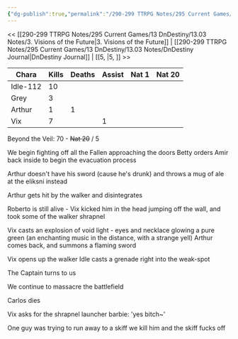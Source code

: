 ```yaml
---
{"dg-publish":true,"permalink":"/290-299 TTRPG Notes/295 Current Games/13 DnDestiny/13.03 Notes/4. Kill and be killed/"}
---
```



<< [[290-299 TTRPG Notes/295 Current Games/13 DnDestiny/13.03 Notes/3. Visions of the Future\|3. Visions of the Future]] | [[290-299 TTRPG Notes/295 Current Games/13 DnDestiny/13.03 Notes/DnDestiny Journal\|DnDestiny Journal]] | [[5, \|5, ]] >>

| Chara    | Kills | Deaths | Assist | Nat 1 | Nat 20 |
| -------- | ----- | ------ | ------ | ----- | ------ |
| Idle-112 | 10     |        |        |       |        |
| Grey     | 3     |        |        |       |        |
| Arthur   | 1     | 1      |        |       |        |
| Vix      | 7     |        | 1      |       |        |

Beyond the Veil:
70 - ~~Nat 20~~ / 5

We begin fighting off all the Fallen approaching the doors
Betty orders Amir back inside to begin the evacuation process

Arthur doesn't have his sword (cause he's drunk) and throws a mug of ale at the eliksni instead

Arthur gets hit by the walker and disintegrates

Roberto is still alive - Vix kicked him in the head jumping off the wall, and took some of the walker shrapnel

Vix casts an explosion of void light - eyes and necklace glowing a pure green  (an enchanting music in the distance, with a strange yell)
Arthur comes back, and summons a flaming sword

Vix opens up the walker
Idle casts a grenade right into the weak-spot

The Captain turns to us

We continue to massacre the battlefield

Carlos dies

Vix asks for the shrapnel launcher
barbie: 'yes bitch~'

One guy was trying to run away to a skiff
we kill him
and the skiff fucks off